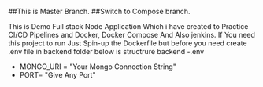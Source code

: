 ##This is Master Branch.
##Switch to Compose branch.

This is Demo Full stack Node Application Which i have created to Practice CI/CD Pipelines and Docker, Docker Compose And Also jenkins.
If You need this project to run Just Spin-up the Dockerfile but before you need create .env file in backend folder below is structrure
backend
   -.env
   - MONGO_URI = "Your Mongo Connection String"
   - PORT= "Give Any Port"

